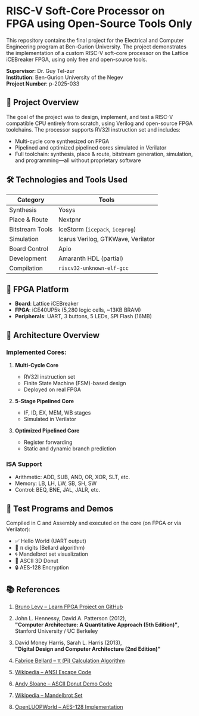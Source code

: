 # RISC-V Soft-Core Processor on FPGA using Open-Source Tools Only

This repository contains the final project for the Electrical and Computer Engineering program at Ben-Gurion University. The project demonstrates the implementation of a custom RISC-V soft-core processor on the Lattice iCEBreaker FPGA, using only free and open-source tools.

**Supervisor**: Dr. Guy Tel-zur  
**Institution**: Ben-Gurion University of the Negev  
**Project Number**: p-2025-033  

## 🧠 Project Overview

The goal of the project was to design, implement, and test a RISC-V compatible CPU entirely from scratch, using Verilog and open-source FPGA toolchains. The processor supports RV32I instruction set and includes:
- Multi-cycle core synthesized on FPGA
- Pipelined and optimized pipelined cores simulated in Verilator
- Full toolchain: synthesis, place & route, bitstream generation, simulation, and programming—all without proprietary software

## 🛠️ Technologies and Tools Used

| Category           | Tools                              |
|--------------------|------------------------------------|
| Synthesis          | Yosys                              |
| Place & Route      | Nextpnr                            |
| Bitstream Tools    | IceStorm (`icepack`, `iceprog`)    |
| Simulation         | Icarus Verilog, GTKWave, Verilator |
| Board Control      | Apio                               |
| Development        | Amaranth HDL (partial)             |
| Compilation        | `riscv32-unknown-elf-gcc`          |

## 🧱 FPGA Platform

- **Board**: Lattice iCEBreaker
- **FPGA**: iCE40UP5k (5,280 logic cells, ~13KB BRAM)
- **Peripherals**: UART, 3 buttons, 5 LEDs, SPI Flash (16MB)

## 📐 Architecture Overview

### Implemented Cores:
1. **Multi-Cycle Core**
   - RV32I instruction set
   - Finite State Machine (FSM)-based design
   - Deployed on real FPGA

2. **5-Stage Pipelined Core**
   - IF, ID, EX, MEM, WB stages
   - Simulated in Verilator

3. **Optimized Pipelined Core**
   - Register forwarding
   - Static and dynamic branch prediction

### ISA Support
- Arithmetic: ADD, SUB, AND, OR, XOR, SLT, etc.
- Memory: LB, LH, LW, SB, SH, SW
- Control: BEQ, BNE, JAL, JALR, etc.

## 🧪 Test Programs and Demos

Compiled in C and Assembly and executed on the core (on FPGA or via Verilator):
- ✅ Hello World (UART output)
- 🔢 π digits (Bellard algorithm)
- 🌀 Mandelbrot set visualization
- 🍩 ASCII 3D Donut
- 🔒 AES-128 Encryption

## 📚 References

1. [Bruno Levy – Learn FPGA Project on GitHub](https://github.com/BrunoLevy/learn-fpga/tree/master)

2. John L. Hennessy, David A. Patterson (2012),  
   **"Computer Architecture: A Quantitative Approach (5th Edition)"**, Stanford University / UC Berkeley

3. David Money Harris, Sarah L. Harris (2013),  
   **"Digital Design and Computer Architecture (2nd Edition)"**

4. [Fabrice Bellard – π (Pi) Calculation Algorithm](https://bellard.org/pi/pi_n2/pi_n2.html)

5. [Wikipedia – ANSI Escape Code](https://en.wikipedia.org/wiki/ANSI_escape_code)

6. [Andy Sloane – ASCII Donut Demo Code](https://gist.github.com/a1k0n/8ea6516b4946ab36348fb61703dc3194)

7. [Wikipedia – Mandelbrot Set](https://en.wikipedia.org/wiki/Mandelbrot_set)

8. [OpenLUOPWorld – AES-128 Implementation](https://github.com/openluopworld/aes_128/blob/master/README.md)

